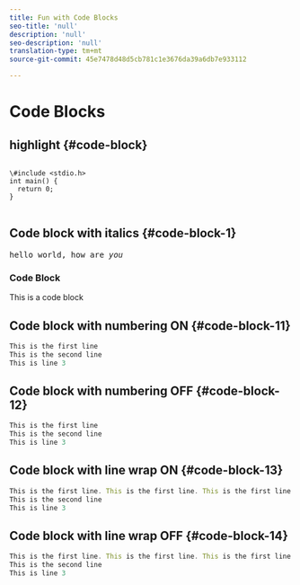 ```yaml
---
title: Fun with Code Blocks
seo-title: 'null'
description: 'null'
seo-description: 'null'
translation-type: tm+mt
source-git-commit: 45e7478d48d5cb781c1e3676da39a6db7e933112

---
```



# Code Blocks

## highlight {#code-block}

<pre>
<code>
\#include &lt;stdio.h&gt;
int main() {
  return 0;
}
</code>
</pre>

## Code block with italics {#code-block-1}

<pre>
hello world, how are <i>you</i>
</pre>

<h3>Code Block</h3>
This is a code block

## Code block with numbering ON {#code-block-11}

```javascript
This is the first line
This is the second line
This is line 3
```

## Code block with numbering OFF {#code-block-12}

```javascript {line-numbers="no"}
This is the first line
This is the second line
This is line 3
```

## Code block with line wrap ON {#code-block-13}

```javascript {line-wrap="yes"}
This is the first line. This is the first line. This is the first line. This is the first line. This is the first line. This is the first line. This is the first line. This is the first line. This is the first line. This is the first line. This is the first line. This is the first line. 
This is the second line
This is line 3
```

## Code block with line wrap OFF {#code-block-14}

```javascript
This is the first line. This is the first line. This is the first line. This is the first line. This is the first line. This is the first line. This is the first line. This is the first line. This is the first line. This is the first line. This is the first line. This is the first line. 
This is the second line
This is line 3
```
